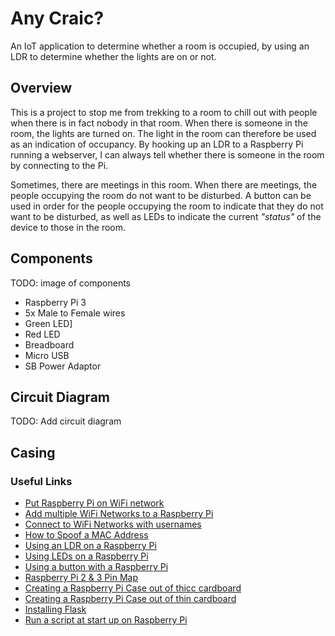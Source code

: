 # Any Craic?

An IoT application to determine whether a room is occupied, by using an LDR to determine whether the lights are on or not.

## Overview

This is a project to stop me from trekking to a room to chill out with people when there is in fact nobody in that room. When there is someone in the room, the lights are turned on. The light in the room can therefore be used as an indication of occupancy. By hooking up an LDR to a Raspberry Pi running a webserver, I can always tell whether there is someone in the room by connecting to the Pi.

Sometimes, there are meetings in this room. When there are meetings, the people occupying the room do not want to be disturbed. A button can be used in order for the people occupying the room to indicate that they do not want to be disturbed, as well as LEDs to indicate the current *"status"* of the device to those in the room.

## Components

TODO: image of components

* Raspberry Pi 3
* 5x Male to Female wires
* Green LED]
* Red LED
* Breadboard
* Micro USB
* SB Power Adaptor

## Circuit Diagram

TODO: Add circuit diagram

## Casing



### Useful Links

* [Put Raspberry Pi on WiFi network](https://desertbot.io/blog/headless-raspberry-pi-3-bplus-ssh-wifi-setup)
* [Add multiple WiFi Networks to a Raspberry Pi](https://raspberrypi.stackexchange.com/questions/11631/how-to-setup-multiple-wifi-networks)
* [Connect to WiFi Networks with usernames](https://ubuntuforums.org/showthread.php?t=249654)
* [How to Spoof a MAC Address](https://blog.macsales.com/43777-tech-101-spoofing-a-mac-address-in-macos-high-sierra)
* [Using an LDR on a Raspberry Pi](https://pimylifeup.com/raspberry-pi-light-sensor/)
* [Using LEDs on a Raspberry Pi](https://www.instructables.com/id/Controlling-Multiple-LEDs-With-Python-and-Your-Ras/)
* [Using a button with a Raspberry Pi](http://razzpisampler.oreilly.com/ch07.html)
* [Raspberry Pi 2 & 3 Pin Map](https://docs.microsoft.com/en-us/windows/iot-core/media/pinmappingsrpi/rp2_pinout.png)
* [Creating a Raspberry Pi Case out of thicc cardboard](https://www.instructables.com/id/Design-Modelling-your-own-Raspberry-Pi-case-out-/)
* [Creating a Raspberry Pi Case out of thin cardboard](https://www.reddit.com/r/raspberry_pi/comments/2cqd69/raspberry_pi_b_case_made_from_paper/)
* [Installing Flask](https://pypi.org/project/Flask/)
* [Run a script at start up on Raspberry Pi](https://www.stuffaboutcode.com/2012/06/raspberry-pi-run-program-at-start-up.html)


